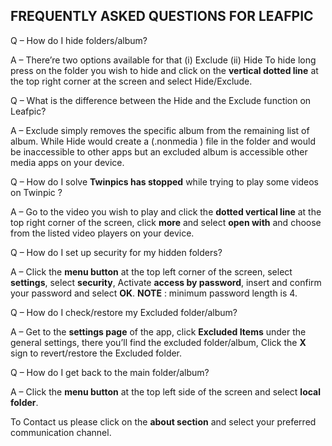## FREQUENTLY ASKED QUESTIONS FOR LEAFPIC

Q – How do I hide folders/album? 

A – There’re two options available for that 
(i)    Exclude
(ii)    Hide
To hide long press on the folder you wish to hide and click on the **vertical dotted line** at the top right corner at the screen and select Hide/Exclude.

Q – What is the difference between the Hide and the Exclude function on Leafpic?

A – Exclude simply removes the specific album from the remaining list of album. While Hide would create a (.nonmedia ) file in the folder and would be inaccessible to other apps but an excluded album is accessible other media apps on your device.

Q – How do I solve **Twinpics has stopped** while trying to play some videos on Twinpic ?

A – Go to the video you wish to play and click the **dotted vertical line** at the top right corner of the screen, click **more** and select **open with** and choose from the listed video players on your device.

Q – How do I set up security for my hidden folders?

A – Click the **menu button** at the top left corner of the screen, select **settings**, select **security**, Activate **access by password**, insert and confirm your password and select **OK**.
**NOTE** : minimum password length is 4.

Q – How do I check/restore my Excluded folder/album?

A – Get to the **settings page** of the app, click **Excluded Items** under the general settings, there you’ll find the excluded folder/album, Click the **X** sign to revert/restore the Excluded folder.

Q – How do I get back to the main folder/album?

A – Click the **menu button** at the top left side of the screen and select **local folder**.  
  

To Contact us please click on the **about section** and select your preferred communication channel.
